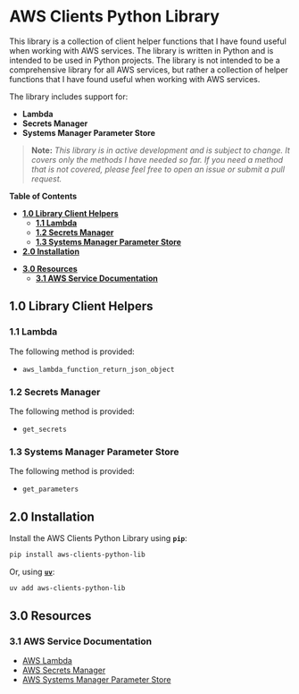 # AWS Clients Python Library
This library is a collection of client helper functions that I have found useful when working with AWS services. The library is written in Python and is intended to be used in Python projects. The library is not intended to be a comprehensive library for all AWS services, but rather a collection of helper functions that I have found useful when working with AWS services.

The library includes support for:
+ **Lambda**
+ **Secrets Manager**
+ **Systems Manager Parameter Store**

> **Note:** _This library is in active development and is subject to change.  It covers only the methods I have needed so far.  If you need a method that is not covered, please feel free to open an issue or submit a pull request._

**Table of Contents**

<!-- toc -->
- [**1.0 Library Client Helpers**](#10-library-client-helpers)
    * [**1.1 Lambda**](#11-lambda)
    * [**1.2 Secrets Manager**](#12-secrets-manager)
    * [**1.3 Systems Manager Parameter Store**](#13-systems-manager-parameter-store)
- [**2.0 Installation**](#20-installation)
+ [**3.0 Resources**](#30-resources)
    * [**3.1 AWS Service Documentation**](#31-aws-service-documentation)
<!-- tocstop -->

## **1.0 Library Client Helpers**

### **1.1 Lambda**
The following method is provided:
- `aws_lambda_function_return_json_object`

### **1.2 Secrets Manager**
The following method is provided:
- `get_secrets`

### **1.3 Systems Manager Parameter Store**
The following method is provided:
- `get_parameters`

## **2.0 Installation**
Install the AWS Clients Python Library using **`pip`**:
```bash
pip install aws-clients-python-lib
```

Or, using [**`uv`**](https://docs.astral.sh/uv/):
```bash
uv add aws-clients-python-lib
```

## **3.0 Resources**

### **3.1 AWS Service Documentation**
* [AWS Lambda](https://docs.aws.amazon.com/lambda/)
* [AWS Secrets Manager](https://docs.aws.amazon.com/secretsmanager/)
* [AWS Systems Manager Parameter Store](https://docs.aws.amazon.com/systems-manager/latest/userguide/systems-manager-parameter-store.html)
